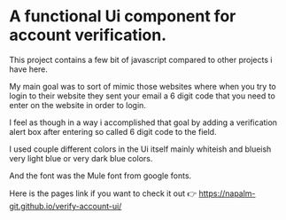 # A functional Ui component for account verification.

This project contains a few bit of javascript compared to other projects i have here.

My main goal was to sort of mimic those websites where when you try to login to their website they sent your email a 6 digit code that you need to enter on the website in order to login.

I feel as though in a way i accomplished that goal by adding a verification alert box after entering so called 6 digit code to the field.

I used couple different colors in the Ui itself mainly whiteish and blueish very light blue or very dark blue colors.

And the font was the Mule font from google fonts.

Here is the pages link if you want to check it out 👉 https://napalm-git.github.io/verify-account-ui/
